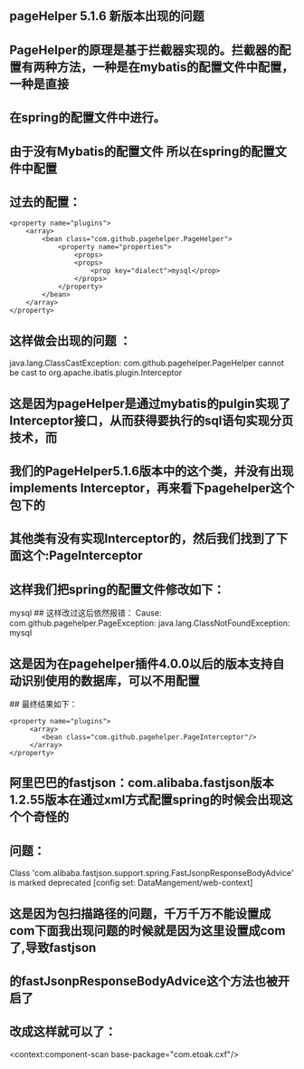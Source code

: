 ## pageHelper 5.1.6 新版本出现的问题 
## PageHelper的原理是基于拦截器实现的。拦截器的配置有两种方法，一种是在mybatis的配置文件中配置，一种是直接
## 在spring的配置文件中进行。
## 由于没有Mybatis的配置文件 所以在spring的配置文件中配置

## 过去的配置：
 	<property name="plugins">
  		<array>
  			<bean class="com.github.pagehelper.PageHelper">
  				<property name="properties">
  					<props>
  					<props>
  						<prop key="dialect">mysql</prop>
  					</props>
  				</property>
  			</bean>
  		</array>
 	</property>
## 这样做会出现的问题 ：
java.lang.ClassCastException: com.github.pagehelper.PageHelper cannot be cast to org.apache.ibatis.plugin.Interceptor
## 这是因为pageHelper是通过mybatis的pulgin实现了Interceptor接口，从而获得要执行的sql语句实现分页技术，而
## 我们的PageHelper5.1.6版本中的这个类，并没有出现implements Interceptor，再来看下pagehelper这个包下的
## 其他类有没有实现Interceptor的，然后我们找到了下面这个:PageInterceptor
## 这样我们把spring的配置文件修改如下：
<property name="plugins">
	<array>
	  <bean class="com.github.pagehelper.PageInterceptor">
		<property name="properties">
			<props>
				<prop key="dialect">mysql</prop>
			</props>
		</property>
	  </bean>
	</array>
</property>
## 这样改过这后依然报错：
Cause: com.github.pagehelper.PageException: java.lang.ClassNotFoundException: mysql

## 这是因为在pagehelper插件4.0.0以后的版本支持自动识别使用的数据库，可以不用配置 
<property name="dialect" value="mysql"/>  
## 最终结果如下：

    <property name="plugins">
         <array>
            <bean class="com.github.pagehelper.PageInterceptor"/>
         </array>
    </property>

## 阿里巴巴的fastjson：com.alibaba.fastjson版本1.2.55版本在通过xml方式配置spring的时候会出现这个个奇怪的
## 问题：
Class 'com.alibaba.fastjson.support.spring.FastJsonpResponseBodyAdvice' is marked deprecated [config set: DataMangement/web-context] 
## 这是因为包扫描路径的问题，千万千万不能设置成com下面我出现问题的时候就是因为这里设置成com了,导致fastjson
## 的fastJsonpResponseBodyAdvice这个方法也被开启了
## 改成这样就可以了： 
<context:component-scan base-package="com.etoak.cxf"/>
